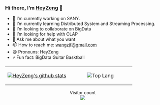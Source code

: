 ### Hi there, I’m [HeyZeng](www.zengjunfeng.com.cn) 👋


- 🔭 I’m currently working on SANY.
- 🌱 I’m currently learning Distributed System and Streaming Processing.
- 👯 I’m looking to collaborate on BigData
- 🤔 I’m looking for help with OLAP
- 💬 Ask me about what you want
- 📫 How to reach me: wangzjf@gmail.com
- 😄 Pronouns: HeyZeng
- ⚡ Fun fact: BigData Guitar Basktball


<table width="700px">
<tr>
<td align="center" valign="middle" width="50%">

[![HeyZeng's github stats](https://github-readme-stats.vercel.app/api?username=heyzeng "![HeyZeng's github stats")](https://github.com/heyzeng/github-readme-stats)

</td>
<td align="center" valign="middle" width="50%">

![Top Lang](https://github-readme-stats.vercel.app/api/top-langs/?username=HeyZeng&layout=compact)

</td>
</tr>
</table>

<p align="center"> 
  Visitor count<br>
  <img src="https://profile-counter.glitch.me/heyzeng/count.svg" />
</p>
